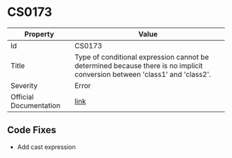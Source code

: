 # CS0173

| Property               | Value                                                                                                                       |
| ---------------------- | --------------------------------------------------------------------------------------------------------------------------- |
| Id                     | CS0173                                                                                                                      |
| Title                  | Type of conditional expression cannot be determined because there is no implicit conversion between 'class1' and 'class2'\. |
| Severity               | Error                                                                                                                       |
| Official Documentation | [link](http://docs.microsoft.com/en-us/dotnet/csharp/language-reference/compiler-messages/cs0173)                           |

## Code Fixes

* Add cast expression
